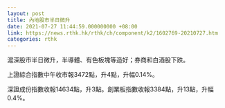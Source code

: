 ```yaml
---
layout: post
title: 內地股市半日微升
date: 2021-07-27 11:44:59.000000000 +08:00
link: https://news.rthk.hk/rthk/ch/component/k2/1602769-20210727.htm
categories: rthk
---
```


滬深股市半日微升，半導體、有色板塊等造好；券商和白酒股下跌。

上證綜合指數中午收市報3472點，升4點，升幅0.14%。

深證成份指數收報14634點，升3點。創業板指數收報3384點，升13點，升幅0.4%。
